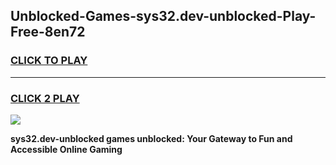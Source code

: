 
## Unblocked-Games-sys32.dev-unblocked-Play-Free-8en72
<h3>
<a href="https://premium76.site?title=sys32.dev-unblocked&ref=18A1">CLICK TO PLAY</a></h3>
<hr>

<h3>
<a href="https://premium76.site?title=sys32.dev-unblocked&ref=18A1">CLICK 2 PLAY</a>
  
</h3>

<a href="https://premium76.site?title=sys32.dev-unblocked&ref=18A1"><img src="https://clearcache.store/games.png"></a>


**sys32.dev-unblocked games unblocked: Your Gateway to Fun and Accessible Online Gaming**
